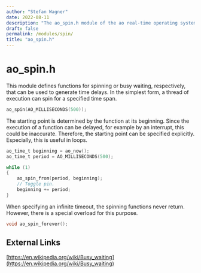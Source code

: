 ```yaml
---
author: "Stefan Wagner"
date: 2022-08-11
description: "The ao_spin.h module of the ao real-time operating system."
draft: false
permalink: /modules/spin/
title: "ao_spin.h"
---
```


# ao_spin.h

This module defines functions for spinning or busy waiting, respectively, that can be used to generate time delays.  In the simplest form, a thread of execution can spin for a specified time span.

```c
ao_spin(AO_MILLISECONDS(500));
```

The starting point is determined by the function at its beginning. Since the execution of a function can be delayed, for example by an interrupt, this could be inaccurate. Therefore, the starting point can be specified explicitly. Especially, this is useful in loops.

```c
ao_time_t beginning = ao_now();
ao_time_t period = AO_MILLISECONDS(500);

while (1)
{
    ao_spin_from(period, beginning);
    // Toggle pin.
    beginning += period;
}
```

When specifying an infinite timeout, the spinning functions never return. However, there is a special overload for this purpose.

```c
void ao_spin_forever();
```

## External Links

[https://en.wikipedia.org/wiki/Busy_waiting](https://en.wikipedia.org/wiki/Busy_waiting)
